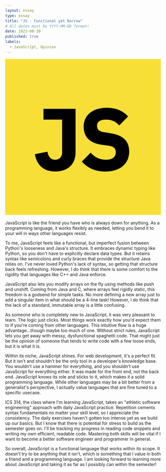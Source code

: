 ```yaml
---
layout: essay
type: essay
title: "JS - Functional yet Narrow"
# All dates must be YYYY-MM-DD format!
date: 2023-08-30
published: true
labels:
  - JavaScript, Opinion
---
```

<img class="img-fluid" src="../img/js.png">

JavaScript is like the friend you have who is always down for anything. As a programming language, it works flexibly as needed, letting you bend it to your will in ways other languages resist.

To me, JavaScript feels like a functional, but imperfect fusion between Python's looseness and Java's structure. It embraces dynamic typing like Python, so you don't have to explicitly declare data types. But it retains syntax like semicolons and curly braces that provide the structure Java relies on. I've never loved Python's lack of syntax, so getting that structure back feels refreshing. However, I do think that there is some comfort to the rigidity that languages like C++ and Java enforce.

JavaScript also lets you modify arrays on the fly using methods like push and unshift. Coming from Java and C, where arrays feel rigidly static, this freedom is a godsend for simple tasks. No more defining a new array just to add a singular item in what should be a 4-line task! However, I do think that the lack of a standard, immutable array is a little confusing.

As someone who is completely new to JavaScript, it was very pleasant to learn. The logic just clicks. Most things work exactly how you'd expect them to if you're coming from other languages. This intuitive flow is a huge advantage...though maybe too much of one. Without strict rules, JavaScript lets you get away with messy, dysfunctional spaghetti code. That might just be the opinion of someone that tends to write code with a few loose ends, but it is what it is.

Within its niche, JavaScript shines. For web development, it's a perfect fit. But it isn't and shouldn't be the only tool in a developer's knowledge base. You wouldn't use a hammer for everything, and you shouldn't use JavaScript for everything either. It was made for the front end, not the back end. JavaScript knows its role and sticks to it, which makes it a solid programming language. While other languages may be a bit better from a generalist's perspective, I actually value languages that are fine tuned to a specific usecase.

ICS 314, the class where I'm learning JavaScript, takes an "athletic software engineering" approach with daily JavaScript practice. Repetition cements syntax fundamentals no matter your skill level, so I appreciate the consistency. The daily exercises haven't gotten too intense yet as we build up our basics. But I know that there is potential for stress to build as the semester goes on. I'll be tracking my progress in reading code snippets and writing my own efficient, readable code. Mastering both skills will be vital if I want to become a better software engineer and programmer in general.

So overall, JavaScript is a functional language that works within its scope. It doesn't try to be anything that it isn't, which is something that I value in both a friend and a programming language. I am looking forward to learning more about JavaScript and taking it as far as I possibly can within the semester!

